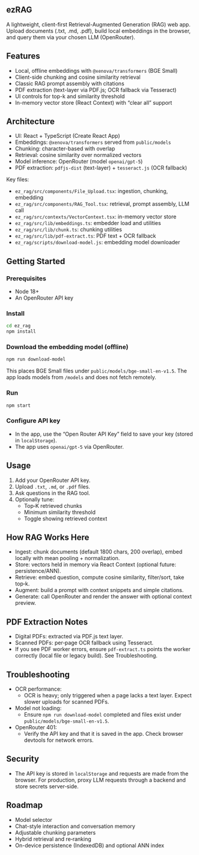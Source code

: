 ## ezRAG

A lightweight, client-first Retrieval-Augmented Generation (RAG) web app. Upload documents (.txt, .md, .pdf), build local embeddings in the browser, and query them via your chosen LLM (OpenRouter).

## Features
- Local, offline embeddings with `@xenova/transformers` (BGE Small)
- Client-side chunking and cosine similarity retrieval
- Classic RAG prompt assembly with citations
- PDF extraction (text-layer via PDF.js; OCR fallback via Tesseract)
- UI controls for top-k and similarity threshold
- In-memory vector store (React Context) with “clear all” support

## Architecture
- UI: React + TypeScript (Create React App)
- Embeddings: `@xenova/transformers` served from `public/models`
- Chunking: character-based with overlap
- Retrieval: cosine similarity over normalized vectors
- Model inference: OpenRouter (model `openai/gpt-5`)
- PDF extraction: `pdfjs-dist` (text-layer) + `tesseract.js` (OCR fallback)

Key files:
- `ez_rag/src/components/File_Upload.tsx`: ingestion, chunking, embedding
- `ez_rag/src/components/RAG_Tool.tsx`: retrieval, prompt assembly, LLM call
- `ez_rag/src/contexts/VectorContext.tsx`: in-memory vector store
- `ez_rag/src/lib/embeddings.ts`: embedder load and utilities
- `ez_rag/src/lib/chunk.ts`: chunking utilities
- `ez_rag/src/lib/pdf-extract.ts`: PDF text + OCR fallback
- `ez_rag/scripts/download-model.js`: embedding model downloader

## Getting Started

### Prerequisites
- Node 18+
- An OpenRouter API key

### Install
```bash
cd ez_rag
npm install
```

### Download the embedding model (offline)
```bash
npm run download-model
```
This places BGE Small files under `public/models/bge-small-en-v1.5`. The app loads models from `/models` and does not fetch remotely.

### Run
```bash
npm start
```

### Configure API key
- In the app, use the “Open Router API Key” field to save your key (stored in `localStorage`).
- The app uses `openai/gpt-5` via OpenRouter.

## Usage
1. Add your OpenRouter API key.
2. Upload `.txt`, `.md`, or `.pdf` files.
3. Ask questions in the RAG tool.
4. Optionally tune:
   - Top‑K retrieved chunks
   - Minimum similarity threshold
   - Toggle showing retrieved context

## How RAG Works Here
- Ingest: chunk documents (default 1800 chars, 200 overlap), embed locally with mean pooling + normalization.
- Store: vectors held in memory via React Context (optional future: persistence/ANN).
- Retrieve: embed question, compute cosine similarity, filter/sort, take top‑k.
- Augment: build a prompt with context snippets and simple citations.
- Generate: call OpenRouter and render the answer with optional context preview.

## PDF Extraction Notes
- Digital PDFs: extracted via PDF.js text layer.
- Scanned PDFs: per‑page OCR fallback using Tesseract.
- If you see PDF worker errors, ensure `pdf-extract.ts` points the worker correctly (local file or legacy build). See Troubleshooting.

## Troubleshooting
- OCR performance:
  - OCR is heavy; only triggered when a page lacks a text layer. Expect slower uploads for scanned PDFs.
- Model not loading:
  - Ensure `npm run download-model` completed and files exist under `public/models/bge-small-en-v1.5`.
- OpenRouter 401:
  - Verify the API key and that it is saved in the app. Check browser devtools for network errors.

## Security
- The API key is stored in `localStorage` and requests are made from the browser. For production, proxy LLM requests through a backend and store secrets server‑side.

## Roadmap
- Model selector
- Chat-style interaction and conversation memory
- Adjustable chunking parameters
- Hybrid retrieval and re‑ranking
- On-device persistence (IndexedDB) and optional ANN index
